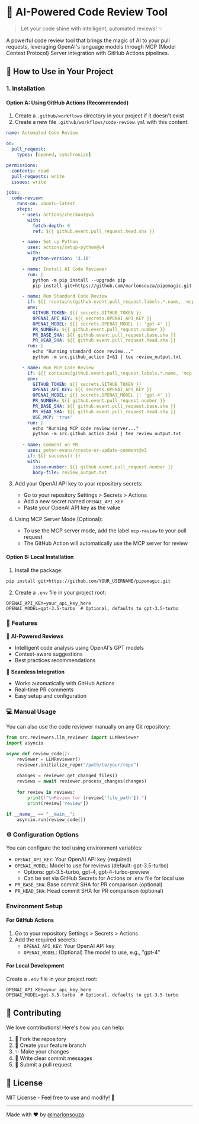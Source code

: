 # 🤖 AI-Powered Code Review Tool

> Let your code shine with intelligent, automated reviews! ✨

A powerful code review tool that brings the magic of AI to your pull requests, leveraging OpenAI's language models through MCP (Model Context Protocol) Server integration with GitHub Actions pipelines.

## 🚀 How to Use in Your Project

### 1. Installation

#### Option A: Using GitHub Actions (Recommended)

1. Create a `.github/workflows` directory in your project if it doesn't exist
2. Create a new file `.github/workflows/code-review.yml` with this content:

```yaml
name: Automated Code Review

on:
  pull_request:
    types: [opened, synchronize]

permissions:
  contents: read
  pull-requests: write
  issues: write

jobs:
  code-review:
    runs-on: ubuntu-latest
    steps:
      - uses: actions/checkout@v3
        with:
          fetch-depth: 0
          ref: ${{ github.event.pull_request.head.sha }}

      - name: Set up Python
        uses: actions/setup-python@v4
        with:
          python-version: '3.10'

      - name: Install AI Code Reviewer
        run: |
          python -m pip install --upgrade pip
          pip install git+https://github.com/marlonsouza/pipemagic.git

      - name: Run Standard Code Review
        if: ${{ !contains(github.event.pull_request.labels.*.name, 'mcp-review') }}
        env:
          GITHUB_TOKEN: ${{ secrets.GITHUB_TOKEN }}
          OPENAI_API_KEY: ${{ secrets.OPENAI_API_KEY }}
          OPENAI_MODEL: ${{ secrets.OPENAI_MODEL || 'gpt-4' }}
          PR_NUMBER: ${{ github.event.pull_request.number }}
          PR_BASE_SHA: ${{ github.event.pull_request.base.sha }}
          PR_HEAD_SHA: ${{ github.event.pull_request.head.sha }}
        run: |
          echo "Running standard code review..."
          python -m src.github_action 2>&1 | tee review_output.txt

      - name: Run MCP Code Review
        if: ${{ contains(github.event.pull_request.labels.*.name, 'mcp-review') }}
        env:
          GITHUB_TOKEN: ${{ secrets.GITHUB_TOKEN }}
          OPENAI_API_KEY: ${{ secrets.OPENAI_API_KEY }}
          OPENAI_MODEL: ${{ secrets.OPENAI_MODEL || 'gpt-4' }}
          PR_NUMBER: ${{ github.event.pull_request.number }}
          PR_BASE_SHA: ${{ github.event.pull_request.base.sha }}
          PR_HEAD_SHA: ${{ github.event.pull_request.head.sha }}
          USE_MCP: 'true'
        run: |
          echo "Running MCP code review server..."
          python -m src.github_action 2>&1 | tee review_output.txt
          
      - name: Comment on PR
        uses: peter-evans/create-or-update-comment@v3
        if: ${{ success() }}
        with:
          issue-number: ${{ github.event.pull_request.number }}
          body-file: review_output.txt
```

3. Add your OpenAI API key to your repository secrets:
   - Go to your repository Settings > Secrets > Actions
   - Add a new secret named `OPENAI_API_KEY`
   - Paste your OpenAI API key as the value
   
4. Using MCP Server Mode (Optional):
   - To use the MCP server mode, add the label `mcp-review` to your pull request
   - The GitHub Action will automatically use the MCP server for review

#### Option B: Local Installation

1. Install the package:
```bash
pip install git+https://github.com/YOUR_USERNAME/pipemagic.git
```

2. Create a `.env` file in your project root:
```env
OPENAI_API_KEY=your_api_key_here
OPENAI_MODEL=gpt-3.5-turbo  # Optional, defaults to gpt-3.5-turbo
```

### 🎯 Features

🧠 **AI-Powered Reviews**
- Intelligent code analysis using OpenAI's GPT models
- Context-aware suggestions
- Best practices recommendations

🔄 **Seamless Integration**
- Works automatically with GitHub Actions
- Real-time PR comments
- Easy setup and configuration

### 💻 Manual Usage

You can also use the code reviewer manually on any Git repository:

```python
from src.reviewers.llm_reviewer import LLMReviewer
import asyncio

async def review_code():
    reviewer = LLMReviewer()
    reviewer.initialize_repo("/path/to/your/repo")
    
    changes = reviewer.get_changed_files()
    reviews = await reviewer.process_changes(changes)
    
    for review in reviews:
        print(f"\nReview for {review['file_path']}:")
        print(review['review'])

if __name__ == "__main__":
    asyncio.run(review_code())
```

### ⚙️ Configuration Options

You can configure the tool using environment variables:

- `OPENAI_API_KEY`: Your OpenAI API key (required)
- `OPENAI_MODEL`: Model to use for reviews (default: gpt-3.5-turbo)
  - Options: gpt-3.5-turbo, gpt-4, gpt-4-turbo-preview
  - Can be set via GitHub Secrets for Actions or .env file for local use
- `PR_BASE_SHA`: Base commit SHA for PR comparison (optional)
- `PR_HEAD_SHA`: Head commit SHA for PR comparison (optional)

### Environment Setup

#### For GitHub Actions
1. Go to your repository Settings > Secrets > Actions
2. Add the required secrets:
   - `OPENAI_API_KEY`: Your OpenAI API key
   - `OPENAI_MODEL`: (Optional) The model to use, e.g., "gpt-4"

#### For Local Development
Create a `.env` file in your project root:
```env
OPENAI_API_KEY=your_api_key_here
OPENAI_MODEL=gpt-3.5-turbo  # Optional, defaults to gpt-3.5-turbo
```

## 🤝 Contributing

We love contributions! Here's how you can help:

1. 🍴 Fork the repository
2. 🌿 Create your feature branch
3. ✨ Make your changes
4. 📝 Write clear commit messages
5. 🚀 Submit a pull request

## 📄 License

MIT License - Feel free to use and modify! 🎉

---
Made with ❤️ by [@marlonsouza](https://github.com/marlonsouza)